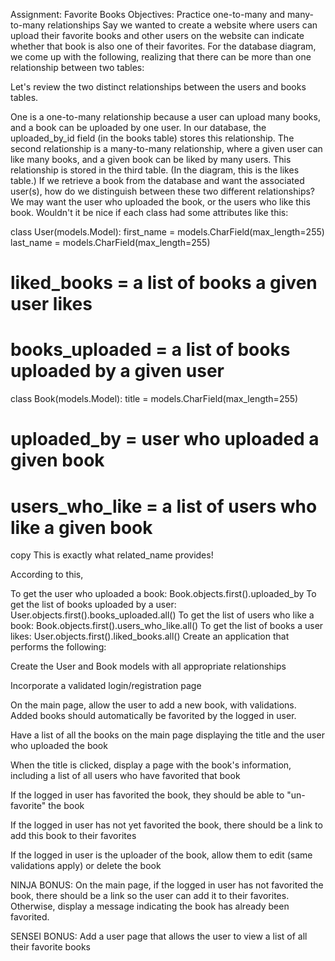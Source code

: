 Assignment: Favorite Books
Objectives:
Practice one-to-many and many-to-many relationships
Say we wanted to create a website where users can upload their favorite books and other users on the website can indicate whether that book is also one of their favorites. For the database diagram, we come up with the following, realizing that there can be more than one relationship between two tables:



Let's review the two distinct relationships between the users and books tables.

One is a one-to-many relationship because a user can upload many books, and a book can be uploaded by one user. In our database, the uploaded_by_id field (in the books table) stores this relationship. 
The second relationship is a many-to-many relationship, where a given user can like many books, and a given book can be liked by many users. This relationship is stored in the third table. (In the diagram, this is the likes table.)
If we retrieve a book from the database and want the associated user(s), how do we distinguish between these two different relationships? We may want the user who uploaded the book, or the users who like this book. Wouldn't it be nice if each class had some attributes like this:

class User(models.Model):
    first_name = models.CharField(max_length=255)
    last_name = models.CharField(max_length=255)
  # liked_books = a list of books a given user likes
  # books_uploaded = a list of books uploaded by a given user
    
class Book(models.Model):
    title = models.CharField(max_length=255)
  # uploaded_by = user who uploaded a given book
  # users_who_like = a list of users who like a given book
copy
This is exactly what related_name provides!



According to this,

To get the user who uploaded a book: Book.objects.first().uploaded_by
To get the list of books uploaded by a user: User.objects.first().books_uploaded.all()
To get the list of users who like a book: Book.objects.first().users_who_like.all()
To get the list of books a user likes: User.objects.first().liked_books.all()
Create an application that performs the following:



Create the User and Book models with all appropriate relationships

Incorporate a validated login/registration page

On the main page, allow the user to add a new book, with validations. Added books should automatically be favorited by the logged in user.

Have a list of all the books on the main page displaying the title and the user who uploaded the book

When the title is clicked, display a page with the book's information, including a list of all users who have favorited that book

If the logged in user has favorited the book, they should be able to "un-favorite" the book

If the logged in user has not yet favorited the book, there should be a link to add this book to their favorites

If the logged in user is the uploader of the book, allow them to edit (same validations apply) or delete the book

NINJA BONUS: On the main page, if the logged in user has not favorited the book, there should be a link so the user can add it to their favorites. Otherwise, display a message indicating the book has already been favorited.

SENSEI BONUS: Add a user page that allows the user to view a list of all their favorite books